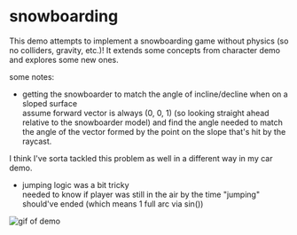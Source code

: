 # snowboarding
    
This demo attempts to implement a snowboarding game without physics (so no colliders, gravity, etc.)! It extends some concepts from character demo and explores some new ones.    
    
some notes:    
- getting the snowboarder to match the angle of incline/decline when on a sloped surface    
assume forward vector is always (0, 0, 1) (so looking straight ahead relative to the snowboarder model) and find the angle needed to match the angle of the vector
formed by the point on the slope that's hit by the raycast.    
    
I think I've sorta tackled this problem as well in a different way in my car demo.
    
- jumping logic was a bit tricky    
needed to know if player was still in the air by the time "jumping" should've ended (which means 1 full arc via sin())    
    
![gif of demo](08-10-2023_103831.gif)    